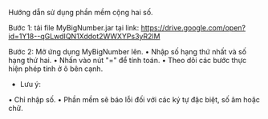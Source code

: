 Hướng dẫn sử dụng phần mềm cộng hai số.

Bước 1: tải file MyBigNumber.jar tại link: https://drive.google.com/open?id=1Y18--qGLwdIQN1Xddot2WWXYPs3yR2lM

Bước 2: Mở ứng dụng MyBigNumber lên.
•	Nhập số hạng thứ nhất và số hạng thứ hai.
•	Nhấn vào nút "=" để tính toán.
•	Theo dõi các bước thực hiện phép tính ở ô bên cạnh.

* Lưu ý: 

•	Chỉ nhập số.
•	Phần mềm sẽ báo lỗi đối với các ký tự đặc biệt, số âm hoặc chữ.


